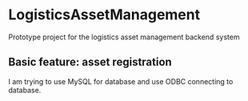 # LogisticsAssetManagement

Prototype project for the logistics asset management backend system

## Basic feature: asset registration

I am trying to use MySQL for database and use ODBC connecting to database.
